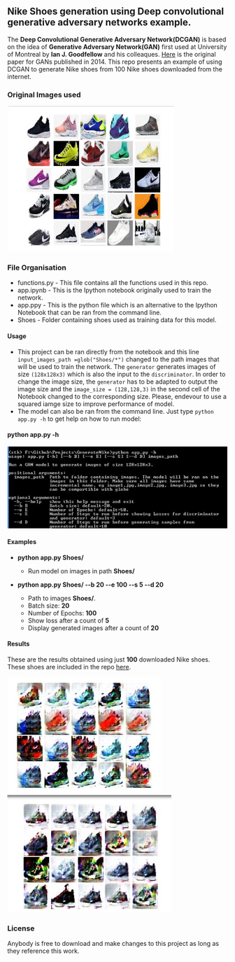 
##  Nike Shoes generation using Deep convolutional generative adversary networks example.

The **Deep Convolutional Generative Adversary Network(DCGAN)** is based on the idea of  **Generative Adversary Network(GAN)** first used at University of Montreal by  **Ian J. Goodfellow** and his colleaques. [Here](https://arxiv.org/abs/1406.2661) is the original paper for GANs published in 2014. This repo presents an example of using DCGAN to generate Nike shoes from 100 Nike shoes downloaded from the internet.

### Original Images used
![Example of Images Used](Capture.JPG)

### File Organisation
- functions.py - This file contains all the functions used in this repo.
- app.ipynb - This is the Ipython notebook originally used to train the network.
- app.ppy - This is the python file which is  an alternative to the Ipython Notebook that can be ran from the command line.
- Shoes - Folder containing shoes used as training data for this model.

#### Usage
- This project can be ran directly from the notebook and this line `input_images_path =glob("Shoes/*")` changed to the path images that will be used to train the network. The `generator` generates images of size `(128x128x3)` which is also the input to the  `discriminator`. In order to change the image size, the `generator` has to be adapted to output the image size and the `image_size = (128,128,3)` in the second cell of the Notebook changed to the corresponding size. Please, endevour to use a squared iamge size to improve performance of model.
- The model can also be ran from the command line. Just type `python app.py -h` to get help on how to run model:
#### python app.py -h
![Example of Images Used](help.JPG)

#### Examples
- **python app.py Shoes/** 
  - Run model on images in path **Shoes/**
 
- **python app.py Shoes/ --b 20 --e 100 --s 5 --d 20** 
  - Path to images **Shoes/**.
  - Batch size: **20**
  - Number of Epochs: **100**
  - Show loss after a count of **5**
  - Display generated images after a count of **20**

 
 #### Results
 These are the results obtained using just **100** downloaded Nike shoes. These shoes are included in the repo [here](./Shoes/).
 
![Results1](results1.JPG)
![Results2](result2.JPG)





### License
Anybody is free to download and make changes to this project as long as they reference this work.



